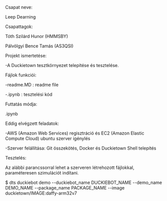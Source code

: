 Csapat neve:</b>

Leep Dearning



Csapattagok:

Tóth Szilárd Hunor (HMMSBY)

Pálvölgyi Bence Tamás (AS3QSI)



Projekt ismertetése:

-A Duckietown tesztkörnyezet telepítése és tesztelése.



Fájlok funkciói:

-readme.MD : readme file

-.ipynb : tesztelési kód



Futtatás módja:

.ipynb





Eddig elvégzett feladatok:

-AWS (Amazon Web Services) regisztráció és EC2 (Amazon Elastic Compute Cloud) ubuntu szerver igénylés 

-Szerver felállítása: Git összekötés, Docker és Duckietown Shell telepítés



Tesztelés:

Az alábbi parancssorral lehet a szerveren létrehozott fájlokkal, paraméteresen szimulációt indítani.

$ dts duckiebot demo --duckiebot_name DUCKIEBOT_NAME --demo_name DEMO_NAME --package_name PACKAGE_NAME --image duckietown/IMAGE:daffy-arm32v7


